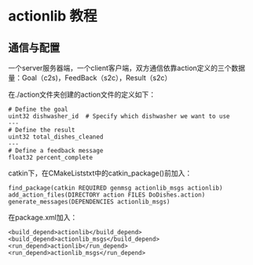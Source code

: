 # actionlib 教程

## 通信与配置

一个server服务器端，一个client客户端，双方通信依靠action定义的三个数据量：Goal（c2s)，FeedBack（s2c），Result（s2c）

在./action文件夹创建的action文件的定义如下：

```
# Define the goal
uint32 dishwasher_id  # Specify which dishwasher we want to use
---
# Define the result
uint32 total_dishes_cleaned
---
# Define a feedback message
float32 percent_complete
```

catkin下，在CMakeListstxt中的catkin_package()前加入：

```
find_package(catkin REQUIRED genmsg actionlib_msgs actionlib)
add_action_files(DIRECTORY action FILES DoDishes.action)
generate_messages(DEPENDENCIES actionlib_msgs)
```

在package.xml加入：

```
<build_depend>actionlib</build_depend>
<build_depend>actionlib_msgs</build_depend>
<run_depend>actionlib</run_depend>
<run_depend>actionlib_msgs</run_depend>
```

